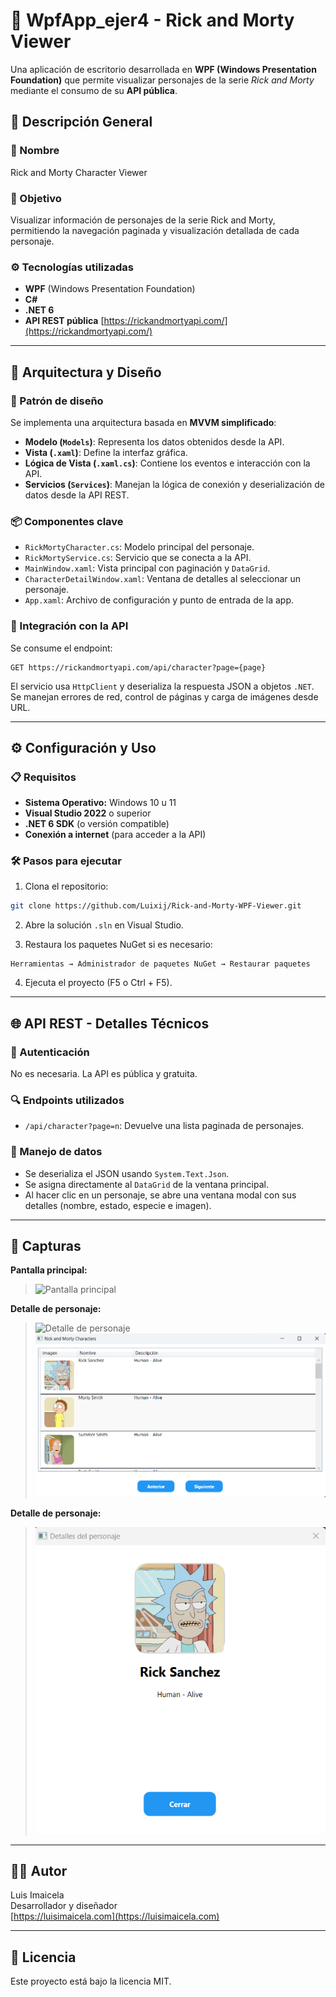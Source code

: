 # 🧪 WpfApp_ejer4 - Rick and Morty Viewer

Una aplicación de escritorio desarrollada en **WPF (Windows Presentation Foundation)** que permite visualizar personajes de la serie *Rick and Morty* mediante el consumo de su **API pública**.

## 📌 Descripción General

### 🧾 Nombre
Rick and Morty Character Viewer

### 🎯 Objetivo
Visualizar información de personajes de la serie Rick and Morty, permitiendo la navegación paginada y visualización detallada de cada personaje.

### ⚙️ Tecnologías utilizadas
- **WPF** (Windows Presentation Foundation)
- **C#**
- **.NET 6**
- **API REST pública** [https://rickandmortyapi.com/](https://rickandmortyapi.com/)

---

## 🧱 Arquitectura y Diseño

### 🧩 Patrón de diseño
Se implementa una arquitectura basada en **MVVM simplificado**:
- **Modelo (`Models`)**: Representa los datos obtenidos desde la API.
- **Vista (`.xaml`)**: Define la interfaz gráfica.
- **Lógica de Vista (`.xaml.cs`)**: Contiene los eventos e interacción con la API.
- **Servicios (`Services`)**: Manejan la lógica de conexión y deserialización de datos desde la API REST.

### 📦 Componentes clave
- `RickMortyCharacter.cs`: Modelo principal del personaje.
- `RickMortyService.cs`: Servicio que se conecta a la API.
- `MainWindow.xaml`: Vista principal con paginación y `DataGrid`.
- `CharacterDetailWindow.xaml`: Ventana de detalles al seleccionar un personaje.
- `App.xaml`: Archivo de configuración y punto de entrada de la app.

### 🔌 Integración con la API
Se consume el endpoint:
```
GET https://rickandmortyapi.com/api/character?page={page}
```
El servicio usa `HttpClient` y deserializa la respuesta JSON a objetos `.NET`. Se manejan errores de red, control de páginas y carga de imágenes desde URL.

---

## ⚙️ Configuración y Uso

### 📋 Requisitos
- **Sistema Operativo:** Windows 10 u 11
- **Visual Studio 2022** o superior
- **.NET 6 SDK** (o versión compatible)
- **Conexión a internet** (para acceder a la API)

### 🛠️ Pasos para ejecutar

1. Clona el repositorio:
```bash
git clone https://github.com/Luixij/Rick-and-Morty-WPF-Viewer.git
```

2. Abre la solución `.sln` en Visual Studio.

3. Restaura los paquetes NuGet si es necesario:
```
Herramientas → Administrador de paquetes NuGet → Restaurar paquetes
```

4. Ejecuta el proyecto (F5 o Ctrl + F5).

---

## 🌐 API REST - Detalles Técnicos

### 🔑 Autenticación
No es necesaria. La API es pública y gratuita.

### 🔍 Endpoints utilizados
- `/api/character?page=n`: Devuelve una lista paginada de personajes.

### 🧠 Manejo de datos
- Se deserializa el JSON usando `System.Text.Json`.
- Se asigna directamente al `DataGrid` de la ventana principal.
- Al hacer clic en un personaje, se abre una ventana modal con sus detalles (nombre, estado, especie e imagen).

---

## 📸 Capturas

**Pantalla principal:**
> ![Pantalla principal](assets/pantalla-principal.png)

**Detalle de personaje:**
> ![Detalle de personaje](assets/detalle-personaje.png)
> ![Pantalla principal](WpfApp_ejer4/assets/pantalla-principal.png)

**Detalle de personaje:**
> ![Detalle de personaje](WpfApp_ejer4/assets/detalle-personaje.png)

---

## 🧑‍💻 Autor
Luis Imaicela  
Desarrollador y diseñador  
[https://luisimaicela.com](https://luisimaicela.com)

---

## 📄 Licencia
Este proyecto está bajo la licencia MIT.

